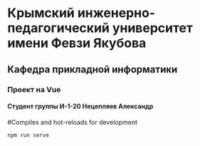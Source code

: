 # Крымский инженерно-педагогический университет имени Февзи Якубова
## Кафедра прикладной информатики 
### Проект на Vue
#### Студент группы И-1-20 Нецепляев Александр
#Compiles and hot-reloads for development
```
npm run serve
```
